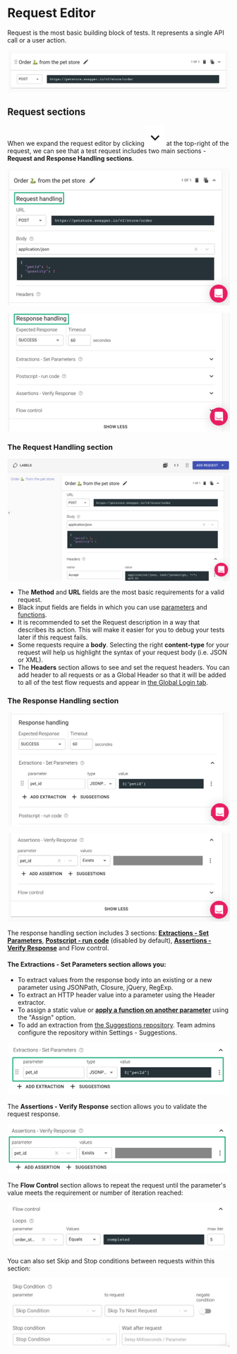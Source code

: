 # Request Editor

Request is the most basic building block of tests. It represents a single API call or a user action.

![](../../../.gitbook/assets/screenshot-2021-10-03t133534.753.png)

## Request sections

When we expand the request editor by clicking<img src="../../../.gitbook/assets/screen-shot-2021-10-03-at-13.37.48.png" alt="" data-size="line"> at the top-right of the request, we can see that a test request includes two main sections - **Request and Response Handling sections**.

![](../../../.gitbook/assets/screenshot-2021-10-03t134902.806.png)

![](../../../.gitbook/assets/screenshot-2021-10-03t134210.876.png)

### The Request Handling section

![The request handling section](../../../.gitbook/assets/screenshot-2021-10-03t135227.782.png)

* The **Method** and **URL** fields are the most basic requirements for a valid request.
* Black input fields are fields in which you can use [parameters](https://docs.loadmill.com/api-testing/test-suite-editor/parameters) and [functions](https://docs.loadmill.com/api-testing/test-suite-editor/parameters/functions).
* It is recommended to set the Request description in a way that describes its action. This will make it easier for you to debug your tests later if this request fails.
* Some requests require a **body**. Selecting the right **content-type** for your request will help us highlight the syntax of your request body (i.e. JSON or XML).
* The **Headers** section allows to see and set the request headers. You can add header to all requests or as a Global Header so that it will be added to all of the test flow requests and appear in [the Global Login tab](https://docs.loadmill.com/api-testing/test-suite-editor/global-login-flow).

### The Response Handling section

![](../../../.gitbook/assets/screenshot-2021-10-03t135800.939.png)

![The response handling section](../../../.gitbook/assets/screenshot-2021-10-03t135823.525.png)

The response handling section includes 3 sections: [**Extractions - Set Parameters**](https://docs.loadmill.com/api-testing/test-suite-editor/set-parameters-extractions), [**Postscript - run code**](https://docs.loadmill.com/api-testing/test-suite-editor/postscript-run-code) (disabled by default), [**Assertions - Verify Response**](https://docs.loadmill.com/api-testing/test-suite-editor/assertions) and Flow control.&#x20;

#### The **Extractions - Set Parameters** section allows you:

* To extract values from the response body into an existing or a new parameter using JSONPath, Closure, jQuery, RegExp.
* To extract an HTTP header value into a parameter using the Header extractor.
* To assign a static value or [**apply a function on another parameter**](https://docs.loadmill.com/api-testing/test-suite-editor/functions) using the "Assign" option.
* To add an extraction from [the Suggestions repository](https://docs.loadmill.com/api-testing/test-suite-editor/set-parameters-extractions#suggestions). Team admins configure the repository within Settings - Suggestions.

![](../../../.gitbook/assets/screenshot-2021-10-03t140454.279.png)

The **Assertions - Verify Response** section allows you to validate the request response.

![](../../../.gitbook/assets/screenshot-2021-10-03t140553.892.png)

The **Flow Control** section allows to repeat the request until the parameter's value meets the requirement or number of iteration reached:

![](../../../.gitbook/assets/screenshot-2021-10-03t141405.887.png)

You can also set Skip and Stop conditions between requests within this section:

![](../../../.gitbook/assets/screenshot-2021-10-03t141529.056.png)
